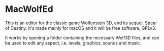 # MacWolfEd
This is an editor for the classic game Wolfenstein 3D, and its sequel, Spear of Destiny. It's made mainly for macOS and it will be free software, GPLv3.

It works by opening a folder containing the necessary Wolf3D files, and can be used to edit any aspect, i.e. levels, graphics, sounds and music.
